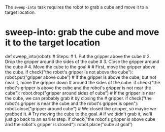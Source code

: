 

The `sweep-into` task requires the robot to grab a cube and move it to a target location.

# sweep-into: grab the cube and move it to the target location
def sweep_into(robot):
    # Steps:
    #  1. Put the gripper above the cube
    #  2. Drop the gripper around the sides of the cube
    #  3. Close the gripper around the cube
    #  4. Move the cube to the goal
    # 
    # First, move the gripper above the cube.
    if check("the robot's gripper is not above the cube"):
        robot.put("gripper above cube")
    # If the gripper is above the cube, but not near it, move the gripper down
    # around the sides of the cube.
    if check("the robot's gripper is above the cube and the robot's gripper is not near the cube"):
        robot.drop("gripper around sides of cube")
    # If the gripper is near the cube, we can probably grab it by closing the
    # gripper.
    if check("the robot's gripper is near the cube and the robot's gripper is open"):
        robot.close("gripper around cube")
    # We closed the gripper, so maybe we grabbed it.
    # Try moving the cube to the goal.
    # If we didn't grab it, we'll just go back to an earlier step.
    if check("the robot's gripper is above cube and the robot's gripper is closed"):
        robot.place("cube at goal")